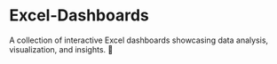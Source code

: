 # Excel-Dashboards
A collection of interactive Excel dashboards showcasing data analysis, visualization, and insights. 🚀
